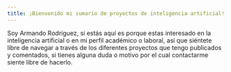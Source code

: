```yaml
---
title: ¡Bienvenido mi sumario de proyectos de inteligencia artificial!
---
```

Soy Armando Rodríguez, si estás aquí es porque estas interesado en la inteligencia artificial o en mi perfil académico o laboral,
así que siéntete libre de navegar a través de los diferentes proyectos que tengo publicados y comentados, si tienes alguna duda
o motivo por el cual contactarme siente libre de hacerlo.
